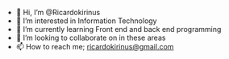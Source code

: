 - 👋 Hi, I’m @Ricardokirinus
- 👀 I’m interested in Information Technology
- 🌱 I’m currently learning Front end and back end programming
- 💞️ I’m looking to collaborate on in these areas
- 📫 How to reach me; ricardokirinus@gmail.com

<!---
Ricardokirinus/Ricardokirinus is a ✨ special ✨ repository because its `README.md` (this file) appears on your GitHub profile.
You can click the Preview link to take a look at your changes.
--->
